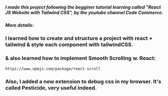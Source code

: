##### I made this project following the begginer tutorial learning called "React JS Website with Tailwind CSS", by the youtube channel Code Commerce.

##### More details:

### I learned how to create and structure a project with react + tailwind & style each component with tailwindCSS.

### & also learned how to implement Smooth Scrolling w. React:

    https://www.npmjs.com/package/react-scroll

### Also, I added a new extension to debug css in my browser. It's called Pesticide, very useful indeed.
